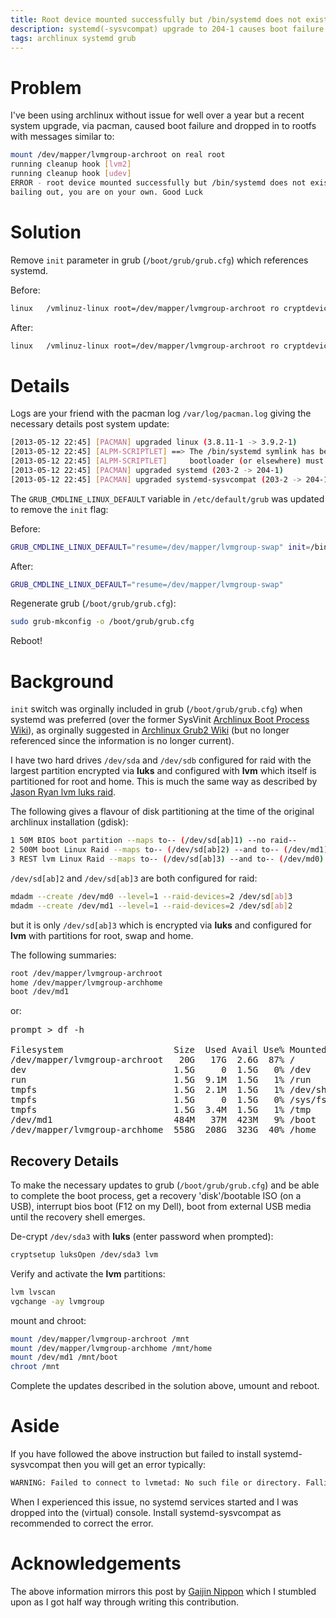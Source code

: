 ```yaml
---
title: Root device mounted successfully but /bin/systemd does not exist 
description: systemd(-sysvcompat) upgrade to 204-1 causes boot failure being unable to find /bin/systemd
tags: archlinux systemd grub
---
```


# Problem

I've been using archlinux without issue for well over a year but a recent system upgrade, via pacman, caused boot failure and dropped in to rootfs with messages similar to:

```bash
mount /dev/mapper/lvmgroup-archroot on real root
running cleanup hook [lvm2]
running cleanup hook [udev]
ERROR - root device mounted successfully but /bin/systemd does not exist
bailing out, you are on your own. Good Luck
```

# Solution

Remove `init` parameter in grub (`/boot/grub/grub.cfg`) which references systemd.

Before:

```bash
linux   /vmlinuz-linux root=/dev/mapper/lvmgroup-archroot ro cryptdevice=/dev/md0:lvmgroup resume=/dev/mapper/lvmgroup-swap init=/bin/systemd
```

After:

```bash
linux   /vmlinuz-linux root=/dev/mapper/lvmgroup-archroot ro cryptdevice=/dev/md0:lvmgroup resume=/dev/mapper/lvmgroup-swap
```

# Details

Logs are your friend with the pacman log `/var/log/pacman.log` giving the necessary details post system update:

```bash
[2013-05-12 22:45] [PACMAN] upgraded linux (3.8.11-1 -> 3.9.2-1)
[2013-05-12 22:45] [ALPM-SCRIPTLET] ==> The /bin/systemd symlink has been removed. Any references in your
[2013-05-12 22:45] [ALPM-SCRIPTLET]     bootloader (or elsewhere) must be updated to /usr/lib/systemd/systemd.
[2013-05-12 22:45] [PACMAN] upgraded systemd (203-2 -> 204-1)
[2013-05-12 22:45] [PACMAN] upgraded systemd-sysvcompat (203-2 -> 204-1)
```

The `GRUB_CMDLINE_LINUX_DEFAULT` variable in `/etc/default/grub` was updated to remove the `init` flag:

Before:

```bash
GRUB_CMDLINE_LINUX_DEFAULT="resume=/dev/mapper/lvmgroup-swap" init=/bin/systemd
```

After:

```bash
GRUB_CMDLINE_LINUX_DEFAULT="resume=/dev/mapper/lvmgroup-swap"
```

Regenerate grub (`/boot/grub/grub.cfg`):

```bash
sudo grub-mkconfig -o /boot/grub/grub.cfg
```

Reboot!

# Background

`init` switch was orginally included in grub (`/boot/grub/grub.cfg`) when systemd was preferred (over the former SysVinit [Archlinux Boot Process Wiki]), as orginally suggested in [Archlinux Grub2 Wiki] (but no longer referenced since the information is no longer current).

I have two hard drives `/dev/sda` and `/dev/sdb` configured for raid with the largest partition encrypted via **luks** and configured with **lvm** which itself is partitioned for root and home. This is much the same way as described by [Jason Ryan lvm luks raid].

The following gives a flavour of disk partitioning at the time of the original archlinux installation (gdisk):

```bash
1 50M BIOS boot partition --maps to-- (/dev/sd[ab]1) --no raid--
2 500M boot Linux Raid --maps to-- (/dev/sd[ab]2) --and to-- (/dev/md1)
3 REST lvm Linux Raid --maps to-- (/dev/sd[ab]3) --and to-- (/dev/md0)
```

`/dev/sd[ab]2` and `/dev/sd[ab]3` are both configured for raid:

```bash
mdadm --create /dev/md0 --level=1 --raid-devices=2 /dev/sd[ab]3
mdadm --create /dev/md1 --level=1 --raid-devices=2 /dev/sd[ab]2
```

but it is only `/dev/sd[ab]3` which is encrypted via **luks** and configured for **lvm** with partitions for root, swap and home.

The following summaries:

```bash
root /dev/mapper/lvmgroup-archroot
home /dev/mapper/lvmgroup-archhome
boot /dev/md1
```

or:

<pre class="terminal">
<span id="prompt">prompt</span> > df -h

Filesystem                     Size  Used Avail Use% Mounted on
/dev/mapper/lvmgroup-archroot   20G   17G  2.6G  87% /
dev                            1.5G     0  1.5G   0% /dev
run                            1.5G  9.1M  1.5G   1% /run
tmpfs                          1.5G  2.1M  1.5G   1% /dev/shm
tmpfs                          1.5G     0  1.5G   0% /sys/fs/cgroup
tmpfs                          1.5G  3.4M  1.5G   1% /tmp
/dev/md1                       484M   37M  423M   9% /boot
/dev/mapper/lvmgroup-archhome  558G  208G  323G  40% /home
</pre>

## Recovery Details

To make the necessary updates to grub (`/boot/grub/grub.cfg`) and be able to complete the boot process, get a recovery 'disk'/bootable ISO (on a USB), interrupt bios boot (F12 on my Dell), boot from external USB media until the recovery shell emerges.

De-crypt `/dev/sda3` with **luks** (enter password when prompted):

```bash
cryptsetup luksOpen /dev/sda3 lvm
```

Verify and activate the **lvm** partitions:

```bash
lvm lvscan
vgchange -ay lvmgroup
```

mount and chroot:

```bash
mount /dev/mapper/lvmgroup-archroot /mnt
mount /dev/mapper/lvmgroup-archhome /mnt/home
mount /dev/md1 /mnt/boot
chroot /mnt
```
Complete the updates described in the solution above, umount and reboot.

# Aside

If you have followed the above instruction but failed to install systemd-sysvcompat then you will get an error typically:

```bash
WARNING: Failed to connect to lvmetad: No such file or directory. Falling back to internal scanning
```
When I experienced this issue, no systemd services started and I was dropped into the (virtual) console.
Install systemd-sysvcompat as recommended to correct the error.

# Acknowledgements

The above information mirrors this post by [Gaijin Nippon] which I stumbled upon as I got half way through writing this contribution.

[Gaijin Nippon]: http://gaijin-nippon.blogspot.co.uk/2013/05/heed-this-warning-about-binsystemd.html
[Archlinux Grub2 Wiki]: https://wiki.archlinux.org/index.php/GRUB2
[Archlinux Boot Process Wiki]: https://wiki.archlinux.org/index.php/Arch_Boot_Process
[Jason Ryan lvm luks raid]: http://jasonwryan.com/blog/2012/02/11/lvm/
